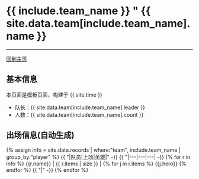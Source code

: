 # {{ include.team_name }} " {{ site.data.team[include.team_name].name }}
---
[回到主页](README.md)

## 基本信息
本页面是模板页面，构建于 {{ site.time }}

- 队长：{{ site.data.team[include.team_name].leader }}
- 人数：{{ site.data.team[include.team_name].count }}

## 出场信息(自动生成)

{% assign info = site.data.records | where:"team", include.team_name | group_by:"player" %}
{{ "|队员|上场|英雄|" -}}
{{ "|---|---|---| -}}
{% for r in info %}
  {{r.name}}  |  {{ r.items | size }} |  {% for j in r.items %}  {{j.hero}}  {% endfor %}  {{ "|" -}}
{% endfor %}
